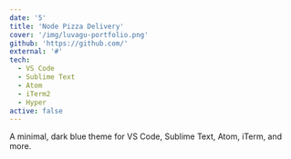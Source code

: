 ```yaml
---
date: '5'
title: 'Node Pizza Delivery'
cover: '/img/luvagu-portfolio.png'
github: 'https://github.com/'
external: '#'
tech:
  - VS Code
  - Sublime Text
  - Atom
  - iTerm2
  - Hyper
active: false
---
```


A minimal, dark blue theme for VS Code, Sublime Text, Atom, iTerm, and more.
